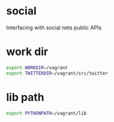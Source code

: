 # social
Interfacing with social nets public APIs

# work dir
```bash
export WORKDIR=/vagrant
export TWITTERDIR=/vagrant/src/twitter
```

# lib path
```bash
export PYTHONPATH=/vagrant/lib
```
